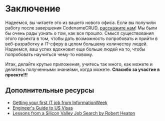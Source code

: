 # Заключение

Надеемся, вы читаете это из вашего нового офиса. Если вы получили работу после завершения CodenameCRUD, [расскажите нам](mailto:frey@list.ru)! Мы были бы очень рады узнать о том, как все прошло. Смысл существования этого проекта в том, чтобы дать возможность попробовать и прийти в веб-разработку и IT-сферу в целом большему количеству людей. Надеемся, ваш успех вдохновит еще больше людей на то, чтобы попробовать научиться чему-то новому.

Итак, делайте крутые приложения, учитесь так много, как можете и делитесь полученными знаниями, когда можете. **Спасибо за участие в проекте!!!**

## Дополнительные ресурсы

- [Getting your first IT job from InformationWeek](http://www.informationweek.com/global-cio/careers/how-to-land-your-first-it-job/240161457)
- [Engineer's Guide to US Visas](http://blog.sourcing.io/visa-guide)
- [Lessons from a Silicon Valley Job Search by Robert Heaton](http://robertheaton.com/2014/03/07/lessons-from-a-silicon-valley-job-search/)
